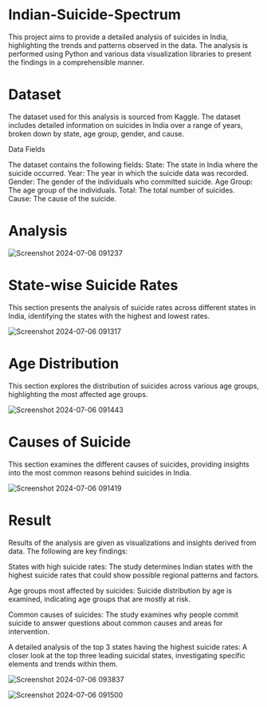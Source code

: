 # Indian-Suicide-Spectrum
This project aims to provide a detailed analysis of suicides in India, highlighting the trends and patterns observed in the data. The analysis is performed using Python and various data visualization libraries to present the findings in a comprehensible manner.

# Dataset
The dataset used for this analysis is sourced from Kaggle. The dataset includes detailed information on suicides in India over a range of years, broken down by state, age group, gender, and cause.

Data Fields

The dataset contains the following fields:
State: The state in India where the suicide occurred.
Year: The year in which the suicide data was recorded.
Gender: The gender of the individuals who committed suicide.
Age Group: The age group of the individuals.
Total: The total number of suicides.
Cause: The cause of the suicide.

# Analysis
![Screenshot 2024-07-06 091237](https://github.com/XRiya/Indian-Suicide-Spectrum/assets/114230772/02511cc0-cece-4979-8e00-b2e31d7b8981)
# State-wise Suicide Rates
This section presents the analysis of suicide rates across different states in India, identifying the states with the highest and lowest rates.

![Screenshot 2024-07-06 091317](https://github.com/XRiya/Indian-Suicide-Spectrum/assets/114230772/c2734de1-78d3-45e3-b4cd-d8134a41b76b)

# Age Distribution
This section explores the distribution of suicides across various age groups, highlighting the most affected age groups.

![Screenshot 2024-07-06 091443](https://github.com/XRiya/Indian-Suicide-Spectrum/assets/114230772/411a0f9f-7400-4247-9a74-840cae2de97f)

# Causes of Suicide
This section examines the different causes of suicides, providing insights into the most common reasons behind suicides in India.

![Screenshot 2024-07-06 091419](https://github.com/XRiya/Indian-Suicide-Spectrum/assets/114230772/598fa7cf-d701-4512-9496-5bab08726580)
# Result

Results of the analysis are given as visualizations and insights derived from data. 
The following are key findings:

States with high suicide rates: The study determines Indian states with the highest suicide rates that could show possible regional patterns and factors.

Age groups most affected by suicides: Suicide distribution by age is examined, indicating age groups that are mostly at risk.

Common causes of suicides: The study examines why people commit suicide to answer questions about common causes and areas for intervention.

A detailed analysis of the top 3 states having the highest suicide rates: A closer look at the top three leading suicidal states, investigating specific elements and trends within them.


![Screenshot 2024-07-06 093837](https://github.com/XRiya/Indian-Suicide-Spectrum/assets/114230772/8a88cb35-a556-40fe-9172-4823e6065f49)

![Screenshot 2024-07-06 091500](https://github.com/XRiya/Indian-Suicide-Spectrum/assets/114230772/274f5df7-80b9-40e5-bf8f-322eba4b0799)




